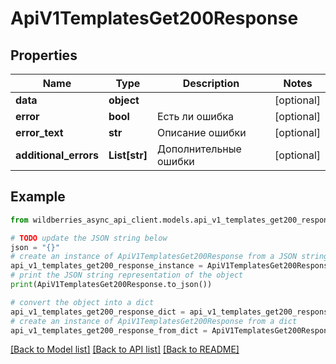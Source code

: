 # ApiV1TemplatesGet200Response


## Properties

Name | Type | Description | Notes
------------ | ------------- | ------------- | -------------
**data** | **object** |  | [optional] 
**error** | **bool** | Есть ли ошибка | [optional] 
**error_text** | **str** | Описание ошибки | [optional] 
**additional_errors** | **List[str]** | Дополнительные ошибки | [optional] 

## Example

```python
from wildberries_async_api_client.models.api_v1_templates_get200_response import ApiV1TemplatesGet200Response

# TODO update the JSON string below
json = "{}"
# create an instance of ApiV1TemplatesGet200Response from a JSON string
api_v1_templates_get200_response_instance = ApiV1TemplatesGet200Response.from_json(json)
# print the JSON string representation of the object
print(ApiV1TemplatesGet200Response.to_json())

# convert the object into a dict
api_v1_templates_get200_response_dict = api_v1_templates_get200_response_instance.to_dict()
# create an instance of ApiV1TemplatesGet200Response from a dict
api_v1_templates_get200_response_from_dict = ApiV1TemplatesGet200Response.from_dict(api_v1_templates_get200_response_dict)
```
[[Back to Model list]](../README.md#documentation-for-models) [[Back to API list]](../README.md#documentation-for-api-endpoints) [[Back to README]](../README.md)


